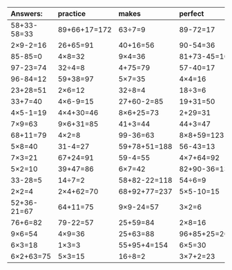 | Answers: | practice | makes | perfect | ! |
| :--- | :--- | :--- | :--- | :--- |
| 58+33-58=33 | 89+66+17=172 | 63÷7=9 | 89-72=17 | 4×3=12 | 
| 2×9-2=16 | 26+65=91 | 40+16=56 | 90-54=36 | 7×9-54=9 | 
| 85-85=0 | 4×8=32 | 9×4=36 | 81+73-45=109 | 8×9+26=98 | 
| 97-23=74 | 32÷4=8 | 4+75=79 | 57-40=17 | 28+11=39 | 
| 96-84=12 | 59+38=97 | 5×7=35 | 4×4=16 | 39+13=52 | 
| 23+28=51 | 2×6=12 | 32÷8=4 | 18÷3=6 | 74+52+37=163 | 
| 33+7=40 | 4×6-9=15 | 27+60-2=85 | 19+31=50 | 6×8=48 | 
| 4×5-1=19 | 4×4+30=46 | 8×6+25=73 | 2+29=31 | 20+45=65 | 
| 7×9=63 | 9×6+31=85 | 41+3=44 | 44+3=47 | 80-28=52 | 
| 68+11=79 | 4×2=8 | 99-36=63 | 8×8+59=123 | 30-3=27 | 
| 5×8=40 | 31-4=27 | 59+78+51=188 | 56-43=13 | 8×3=24 | 
| 7×3=21 | 67+24=91 | 59-4=55 | 4×7+64=92 | 5×4-19=1 | 
| 5×2=10 | 39+47=86 | 6×7=42 | 82+90-36=136 | 1×2=2 | 
| 33-28=5 | 14÷7=2 | 58+82-22=118 | 54÷6=9 | 7×7=49 | 
| 2×2=4 | 2×4+62=70 | 68+92+77=237 | 5×5-10=15 | 5×9=45 | 
| 52+36-21=67 | 64+11=75 | 9×9-24=57 | 3×2=6 | 8×3+34=58 | 
| 76+6=82 | 79-22=57 | 25+59=84 | 2×8=16 | 25÷5=5 | 
| 9×6=54 | 4×9=36 | 25+63=88 | 96+85+25=206 | 5+39+92=136 | 
| 6×3=18 | 1×3=3 | 55+95+4=154 | 6×5=30 | 26-7=19 | 
| 6×2+63=75 | 5×3=15 | 16÷8=2 | 3×7+2=23 | 87-72=15 | 
